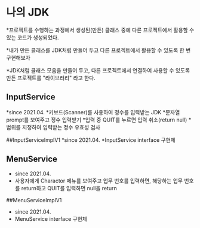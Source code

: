 # 나의 JDK
*프로젝트를 수행하는 과정에서 생성된(만든) 클래스 중에
	다른 프로젝트에서 활용할 수 있는 코드가 생성되었다.
	
*내가 만든 클래스를 JDK처럼 만들어 두고 다른 프로젝트에서 활용할 수 있도록
	한 번 구현해보자
	
*JDK처럼 클래스 모음을 만들어 두고, 다른 프로젝트에서
	연결하여 사용할 수 있도록 만든 프로젝트를 "라이브러리" 라고 한다.
	

	
## InputService
*since 2021.04.
*키보드(Scanner)를 사용하여 정수를 입력받는 JDK
*문자열 prompt를 보여주고 정수 입력받기
*입력 중 QUIT를 누르면 입력 취소(return null)
*범위를 지정하여 입력받는 정수 유효성 검사

##InputServiceImplV1
*since 2021.04.
*InputService interface 구현체


## MenuService
* since 2021.04.
* 사용자에게 Charactor 메뉴를 보여주고
	업무 번호를 입력하면, 해당하는 업무 번호를 return하고
	QUIT를 입력하면 null을 return
	
##MenuServiceImplV1
* since 2021.04.
* MenuService interface 구현체